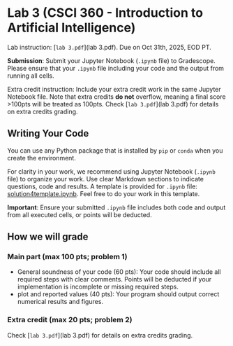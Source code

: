 # Lab 3 (CSCI 360 - Introduction to Artificial Intelligence)

Lab instruction: [`lab 3.pdf`](lab 3.pdf). Due on Oct 31th, 2025, EOD PT.

**Submission**: Submit your Jupyter Notebook (`.ipynb` file) to Gradescope. Please ensure that your `.ipynb` file including your code and the output from running all cells.

Extra credit instruction: Include your extra credit work in the same Jupyter Notebook file. Note that extra credits **do not** overflow, meaning a final score >100pts will be treated as 100pts. Check [`lab 3.pdf`](lab 3.pdf) for details on extra credits grading.


## Writing Your Code

You can use any Python package that is installed by `pip` or `conda` when you create the environment.

For clarity in your work, we recommend using Jupyter Notebook (`.ipynb` file) to organize your work. Use clear Markdown sections to indicate questions, code and results. A template is provided for `.ipynb` file: [solution4template.ipynb](solution4template.ipynb). Feel free to do your work in this template. 

**Important**: Ensure your submitted `.ipynb` file includes both code and output from all executed cells, or points will be deducted.


## How we will grade

### Main part (max 100 pts; problem 1)

- General soundness of your code (60 pts): Your code should include all required steps with clear comments. Points will be deducted if your implementation is incomplete or missing required steps.
- plot and reported values (40 pts): Your program should output correct numerical results and figures.

### Extra credit (max 20 pts; problem 2)

Check [`lab 3.pdf`](lab 3.pdf) for details on extra credits grading.


